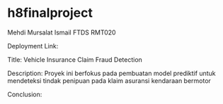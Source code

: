 # h8finalproject
Mehdi Mursalat Ismail FTDS RMT020

Deployment Link:


Title:
Vehicle Insurance Claim Fraud Detection

Description:
Proyek ini berfokus pada pembuatan model prediktif untuk mendeteksi tindak penipuan pada klaim asuransi kendaraan bermotor

Conclusion:
